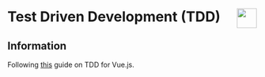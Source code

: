 # Test Driven Development (TDD) <img src="https://marsner.com/wp-content/uploads/test-driven-development-TDD.png" align="right" height="40" width="auto">

## Information

Following [this](https://outsidein.dev/about-this-guide.html) guide on TDD for Vue.js.